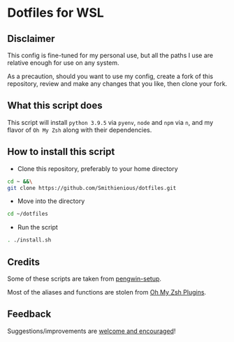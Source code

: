 # Dotfiles for WSL

## Disclaimer

This config is fine-tuned for my personal use, but all the paths I use are relative enough for use on any system.

As a precaution, should you want to use my config, create a fork of this repository, review and make any changes that you like, then clone your fork.

## What this script does

This script will install `python 3.9.5` via `pyenv`, `node` and `npm` via `n`, and my flavor of `Oh My Zsh` along with their dependencies.

## How to install this script

- Clone this repository, preferably to your home directory

```bash
cd ~ &&\
git clone https://github.com/Smithienious/dotfiles.git
```

- Move into the directory

```bash
cd ~/dotfiles
```

- Run the script

```bash
. ./install.sh
```

## Credits

Some of these scripts are taken from [pengwin-setup](https://github.com/WhitewaterFoundry/pengwin-setup).

Most of the aliases and functions are stolen from [Oh My Zsh Plugins](https://github.com/ohmyzsh/ohmyzsh/wiki/Plugins).

## Feedback

Suggestions/improvements are [welcome and encouraged](https://github.com/Smithienious/dotfiles/issues)!
